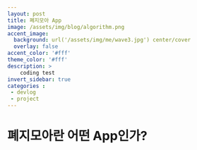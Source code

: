 ```yaml
---
layout: post
title: 폐지모아 App
image: /assets/img/blog/algorithm.png
accent_image: 
  background: url('/assets/img/me/wave3.jpg') center/cover
  overlay: false
accent_color: '#fff'
theme_color: '#fff'
description: >
    coding test
invert_sidebar: true
categories :
 - devlog	
 - project
---
```


# 폐지모아란 어떤 App인가?